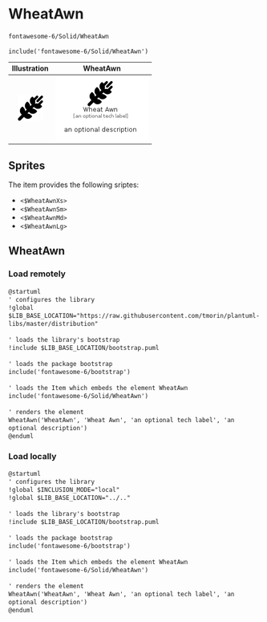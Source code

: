 # WheatAwn


```text
fontawesome-6/Solid/WheatAwn
```

```text
include('fontawesome-6/Solid/WheatAwn')
```



| Illustration | WheatAwn |
| :---: | :---: |
| ![illustration for Illustration](../../fontawesome-6/Solid/WheatAwn.png) | ![illustration for WheatAwn](../../fontawesome-6/Solid/WheatAwn.Local.png) |



## Sprites
The item provides the following sriptes:

- `<$WheatAwnXs>`
- `<$WheatAwnSm>`
- `<$WheatAwnMd>`
- `<$WheatAwnLg>`





## WheatAwn

### Load remotely
```plantuml
@startuml
' configures the library
!global $LIB_BASE_LOCATION="https://raw.githubusercontent.com/tmorin/plantuml-libs/master/distribution"

' loads the library's bootstrap
!include $LIB_BASE_LOCATION/bootstrap.puml

' loads the package bootstrap
include('fontawesome-6/bootstrap')

' loads the Item which embeds the element WheatAwn
include('fontawesome-6/Solid/WheatAwn')

' renders the element
WheatAwn('WheatAwn', 'Wheat Awn', 'an optional tech label', 'an optional description')
@enduml
```

### Load locally
```plantuml
@startuml
' configures the library
!global $INCLUSION_MODE="local"
!global $LIB_BASE_LOCATION="../.."

' loads the library's bootstrap
!include $LIB_BASE_LOCATION/bootstrap.puml

' loads the package bootstrap
include('fontawesome-6/bootstrap')

' loads the Item which embeds the element WheatAwn
include('fontawesome-6/Solid/WheatAwn')

' renders the element
WheatAwn('WheatAwn', 'Wheat Awn', 'an optional tech label', 'an optional description')
@enduml
```

